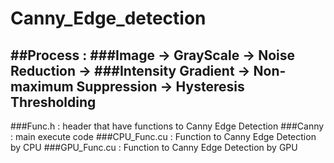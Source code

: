 # Canny_Edge_detection

##Process : 
###Image -> GrayScale -> Noise Reduction -> 
###Intensity Gradient -> Non-maximum Suppression -> Hysteresis Thresholding
---
###Func.h : header that have functions to Canny Edge Detection
###Canny  : main execute code
###CPU_Func.cu  : Function to Canny Edge Detection by CPU 
###GPU_Func.cu  : Function to Canny Edge Detection by GPU 

